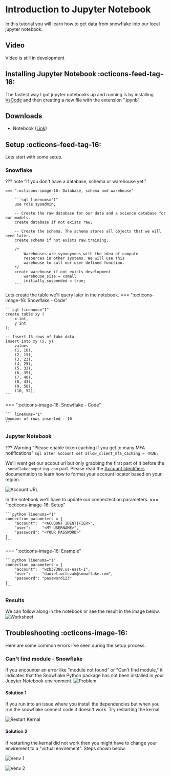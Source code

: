 # Introduction to Jupyter Notebook
In this tutorial you will learn how to get data from snowflake into our local jupyter notebook.

## Video
Video is still in development

## Installing Jupyter Notebook :octicons-feed-tag-16:
The fastest way I got jupyter notebooks up and running is by installing [VsCode](https://code.visualstudio.com/) and then creating a new file with the extension ".ipynb".

## Downloads
- Notebook ([Link](https://sfc-gh-dwilczak.github.io/tutorials/snowflake/jupyter/introduction/files/notebook.ipynb))

## Setup :octicons-feed-tag-16:
Lets start with some setup.

### Snowflake

??? note "If you don't have a database, schema or warehouse yet."

    === ":octicons-image-16: Database, schema and warehouse"

        ```sql linenums="1"
        use role sysadmin;

        -- Create the raw database for our data and a science database for our models.
        create database if not exists raw;

        -- Create the schema. The schema stores all objects that we will need later.
        create schema if not exists raw.training;

        /*
            Warehouses are synonymous with the idea of compute
            resources in other systems. We will use this
            warehouse to call our user defined function.
        */
        create warehouse if not exists development 
            warehouse_size = xsmall
            initially_suspended = true;
        ```

Lets create the table we'll query later in the notebook.
=== ":octicons-image-16: Snowflake - Code"

    ```sql linenums="1"
    create table xy (
        x int,
        y int
    );

    -- Insert 15 rows of fake data
    insert into xy (x, y)
        values
        (1, 10),
        (2, 15),
        (3, 23),
        (4, 25),
        (5, 32),
        (6, 35),
        (7, 40),
        (8, 43),
        (9, 50),
        (10, 52);
    ```

=== ":octicons-image-16: Snowflake - Code"

    ``` linenums="1"
    Unumber of rows inserted - 10
    ```

### Jupyter Notebook
??? Warning "Please enable token caching if you get to many MFA notifications"
    ```sql
    alter account set allow_client_mfa_caching = TRUE;
    ```


We'll want get our accout url but only grabbing the first part of it before the ``.snowflakecomputing.com`` part. Please read the [Account Identifiers](https://docs.snowflake.com/en/user-guide/admin-account-identifier#non-vps-account-locator-formats-by-cloud-platform-and-region) documentation to learn how to format your account locator based on your region. 

![Account URL](images/07.png)

In the notebook we'll have to update our connectection parameters.
=== ":octicons-image-16: Setup"

    ```python linenums="1"
    connection_parameters = {
        "account":  "<ACCOUNT IDENTIFIER>",
        "user":     "<MY USERNAME>",
        "password": "<YOUR PASSWORD>"
    }   
    ```

=== ":octicons-image-16: Example"

    ```python linenums="1"
    connection_parameters = {
        "account":  "wzb37388.us-east-1",
        "user":     "daniel.wilczak@snowflake.com",
        "password": "password123"
    }   
    ```


### Results
We can follow along in the notebook or see the result in the image below.
![Worksheet](images/02.png)

## Troubleshooting :octicons-image-16:
Here are some common errors I've seen during the setup process.

### Can't find module - Snowflake
If you encounter an error like "module not found" or "Can't find module," it indicates that the Snowflake Python package has not been installed in your Jupyter Notebook environment.
![Problem](images/03.png)

#### Solution 1
If you run into an issue where you install the dependencies but when you run the snowflake connect code it doesn't work. Try restarting the kernal.

![Restart Kernal](images/04.png)

#### Solution 2
If restarting the kernal did not work then you might have to change your envirement to a "virtual envirement". Steps shown below.

![Venv 1](images/05.png)

![Venv 2](images/06.png)
